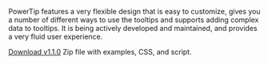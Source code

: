 PowerTip features a very flexible design that is easy to customize, gives you a number of different ways to use the tooltips and supports adding complex data to tooltips. It is being actively developed and maintained, and provides a very fluid user experience.

<p id="buttons">
<a href="https://github.com/downloads/stevenbenner/jquery-powertip/jquery.powertip-1.1.0.zip" class="button">Download v1.1.0</a>
<span>Zip file with examples, CSS, and script.</span>
</p>
